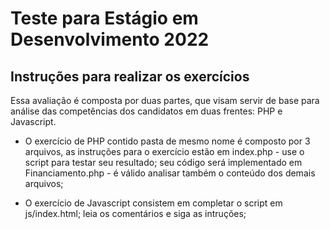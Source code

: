 # Teste para Estágio em Desenvolvimento 2022

## Instruções para realizar os exercícios

Essa avaliação é composta por duas partes, que visam servir de base para análise das competências dos candidatos em duas frentes: PHP e Javascript.

 - O exercício de PHP contido pasta de mesmo nome é composto por 3 arquivos, as instruções para o exercício estão em index.php - use o script para testar seu resultado; seu código será implementado em Financiamento.php - é válido analisar também o conteúdo dos demais arquivos;

- O exercício de Javascript consistem em completar o script em js/index.html; leia os comentários e siga as intruções;
